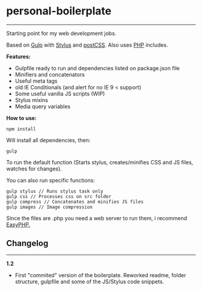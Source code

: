 # personal-boilerplate

----------

Starting point for my web development jobs.

Based on  [Gulp](http://gulpjs.com/) with [Stylus](http://stylus-lang.com/) and [postCSS](http://postcss.org/).
Also uses [PHP](https://secure.php.net/) includes.


**Features:**

 - Gulpfile ready to run and dependencies listed on package.json file
 - Minifiers and concatenators
 - Useful meta tags
 - old IE Conditionals (and alert for no IE 9 < support)
 - Some useful vanilla JS scripts (WIP)
 - Stylus mixins
 - Media query variables

**How to use:**

    npm install

Will install all dependencies, then:

    gulp

 To run the default function (Starts stylus, creates/minifies CSS and JS files, watches for changes). 

You can also run specific functions: 

    gulp stylus // Runs stylus task only
    gulp css // Processes css on src folder 
    gulp compress // Concatenates and minifies JS files
    gulp images // Image compression

Since the files are .php you need a web server to run them, i recommend [EasyPHP.](http://www.easyphp.org/)



## Changelog ##
----------

**1.2**

 - First "commited" version of the boilerplate. Reworked readme, folder structure, gulpfile and some of the JS/Stylus code snippets.

